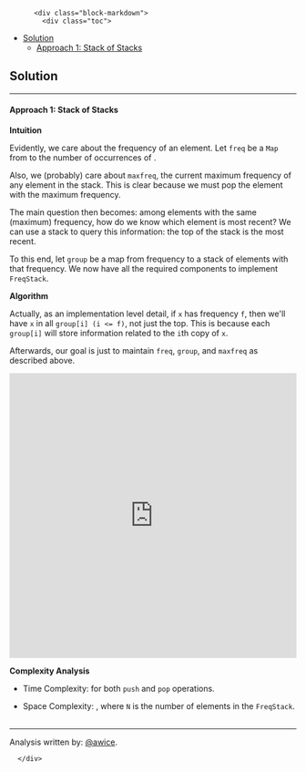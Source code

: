 <div class="article-body">
        
          <div class="block-markdown">
            <div class="toc">
<ul>
<li><a href="#solution">Solution</a><ul>
<li><a href="#approach-1-stack-of-stacks">Approach 1: Stack of Stacks</a></li>
</ul>
</li>
</ul>
</div>
<h2 id="solution">Solution</h2>
<hr>
<h4 id="approach-1-stack-of-stacks">Approach 1: Stack of Stacks</h4>
<p><strong>Intuition</strong></p>
<p>Evidently, we care about the frequency of an element.  Let <code>freq</code> be a <code>Map</code> from <script type="math/tex; mode=display">x</script> to the number of occurrences of <script type="math/tex; mode=display">x</script>.</p>
<p>Also, we (probably) care about <code>maxfreq</code>, the current maximum frequency of any element in the stack.  This is clear because we must pop the element with the maximum frequency.</p>
<p>The main question then becomes: among elements with the same (maximum) frequency, how do we know which element is most recent?  We can use a stack to query this information: the top of the stack is the most recent.</p>
<p>To this end, let <code>group</code> be a map from frequency to a stack of elements with that frequency.  We now have all the required components to implement <code>FreqStack</code>.</p>
<p><strong>Algorithm</strong></p>
<p>Actually, as an implementation level detail, if <code>x</code> has frequency <code>f</code>, then we'll have <code>x</code> in all <code>group[i] (i &lt;= f)</code>, not just the top.  This is because each <code>group[i]</code> will store information related to the <code>i</code>th copy of <code>x</code>.</p>
<p>Afterwards, our goal is just to maintain <code>freq</code>, <code>group</code>, and <code>maxfreq</code> as described above.</p>
<iframe src="https://leetcode.com/playground/jD2jBGjF/shared" frameborder="0" width="100%" height="500" name="jD2jBGjF"></iframe>

<p><strong>Complexity Analysis</strong></p>
<ul>
<li>
<p>Time Complexity:  <script type="math/tex; mode=display">O(1)</script> for both <code>push</code> and <code>pop</code> operations.</p>
</li>
<li>
<p>Space Complexity:  <script type="math/tex; mode=display">O(N)</script>, where <code>N</code> is the number of elements in the <code>FreqStack</code>.
<br>
<br></p>
</li>
</ul>
<hr>
<p>Analysis written by: <a href="https://leetcode.com/awice">@awice</a>.</p>
          </div>
        
      </div>